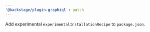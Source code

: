 ```yaml
---
'@backstage/plugin-graphiql': patch
---
```


Add experimental `experimentalInstallationRecipe` to `package.json`.

